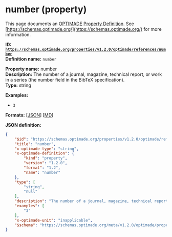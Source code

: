 # number (property)
This page documents an [OPTIMADE](https://www.optimade.org/) [Property Definition](https://schemas.optimade.org/#definitions). See [https://schemas.optimade.org/](https://schemas.optimade.org/) for more information.

**ID: [`https://schemas.optimade.org/properties/v1.2.0/optimade/references/number`](https://schemas.optimade.org/properties/v1.2.0/optimade/references/number)**  
**Definition name:** `number`

**Property name:** number  
**Description:** The number of a journal, magazine, technical report, or work in a series (the number field in the BibTeX specification).  
**Type:** string  



**Examples:**

- `3`

**Formats:** [[JSON](number.json)] [[MD](number.md)]

**JSON definition:**

``` json
{
    "$id": "https://schemas.optimade.org/properties/v1.2.0/optimade/references/number",
    "title": "number",
    "x-optimade-type": "string",
    "x-optimade-definition": {
        "kind": "property",
        "version": "1.2.0",
        "format": "1.2",
        "name": "number"
    },
    "type": [
        "string",
        "null"
    ],
    "description": "The number of a journal, magazine, technical report, or work in a series (the number field in the BibTeX specification).",
    "examples": [
        "3"
    ],
    "x-optimade-unit": "inapplicable",
    "$schema": "https://schemas.optimade.org/meta/v1.2.0/optimade/property_definition.md"
}
```